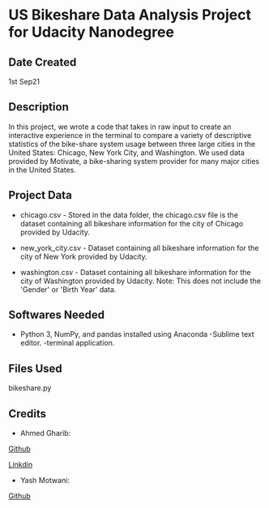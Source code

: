 # US Bikeshare Data Analysis Project for Udacity Nanodegree
## Date Created
1st Sep21

## Description
In this project, we wrote a code that takes in raw input to create an interactive experience in the terminal to compare a variety of descriptive statistics of the bike-share system usage between three large cities in the United States: Chicago, New York City, and Washington. We used data provided by Motivate, a bike-sharing system provider for many major cities in the United States.

## Project Data
- chicago.csv - Stored in the data folder, the chicago.csv file is the dataset containing all bikeshare information for the city of Chicago provided by Udacity.

- new_york_city.csv - Dataset containing all bikeshare information for the city of New York provided by Udacity.

- washington.csv - Dataset containing all bikeshare information for the city of Washington provided by Udacity. Note: This does not include the 'Gender' or 'Birth Year' data.

## Softwares Needed
- Python 3, NumPy, and pandas installed using Anaconda -Sublime text editor. -terminal application.

## Files Used
bikeshare.py


## Credits
- Ahmed Gharib:

[Github](https://github.com/ahmed-gharib89)

[Linkdin](https://www.linkedin.com/in/agharib89)

- Yash Motwani:

[Github](https://github.com/YashMotwani)


